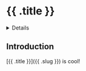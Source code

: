 # {{ .title }}

<details>
title: Go Templates!
slug: gotmpls
</details>

## Introduction

[{{ .title }}]({{ .slug }}) is cool!
